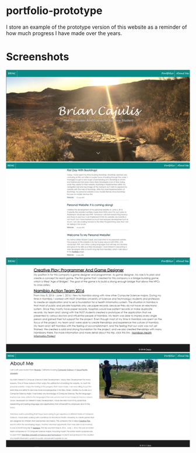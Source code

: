 # portfolio-prototype
I store an example of the prototype version of this website as a reminder of how much progress I have made over the years.

# Screenshots
![Alt text](Screenshots/Screenshot_1.PNG?raw=true "Screenshot 1")
![Alt text](Screenshots/Screenshot_2.PNG?raw=true "Screenshot 2")
![Alt text](Screenshots/Screenshot_Portfolio.PNG?raw=true "Screenshot Portfolio")
![Alt text](Screenshots/Screenshot_About.PNG?raw=true "Screenshot About")
